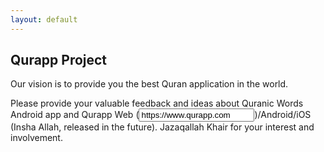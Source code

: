 ```yaml
---
layout: default
---
```


## Qurapp Project

Our vision is to provide you the best Quran application in the world.

Please provide your valuable feedback and ideas about Quranic Words Android app and Qurapp Web (<input type="text" value="https://www.qurapp.com">)/Android/iOS (Insha Allah, released in the future). Jazaqallah Khair for your interest and involvement.
